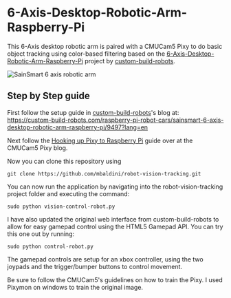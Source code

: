 # 6-Axis-Desktop-Robotic-Arm-Raspberry-Pi
This 6-Axis desktop robotic arm is paired with a CMUCam5 Pixy to do basic object tracking using color-based filtering based on the [6-Axis-Desktop-Robotic-Arm-Raspberry-Pi](https://github.com/custom-build-robots/6-Axis-Desktop-Robotic-Arm-Raspberry-Pi) project by [custom-build-robots](https://github.com/custom-build-robots).

![SainSmart 6 axis robotic arm](https://custom-build-robots.com/wp-content/uploads/2017/11/SainSmart_6_axis_desktop_robotic_arm-300x200.jpg)

## Step by Step guide
First follow the setup guide in [custom-build-robots](https://github.com/custom-build-robots)'s blog at: https://custom-build-robots.com/raspberry-pi-robot-cars/sainsmart-6-axis-desktop-robotic-arm-raspberry-pi/9497?lang=en

Next follow the [Hooking up Pixy to Raspberry Pi](http://www.cmucam.org/projects/cmucam5/wiki/Hooking_up_Pixy_to_a_Raspberry_Pi) guide over at the CMUCam5 Pixy blog.

Now you can clone this repository using
```
git clone https://github.com/mbaldini/robot-vision-tracking.git
```

You can now run the application by navigating into the robot-vision-tracking project folder and executing the command:
```
sudo python vision-control-robot.py
```

I have also updated the original web interface from custom-build-robots to allow for easy gamepad control using the HTML5 Gamepad API. You can try this one out by running:
```
sudo python control-robot.py
```

The gamepad controls are setup for an xbox controller, using the two joypads and the trigger/bumper buttons to control movement.

Be sure to follow the CMUCam5's guidelines on how to train the Pixy. I used Pixymon on windows to train the original image.
